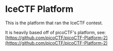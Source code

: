 IceCTF Platform
==============

This is the platform that ran the IceCTF contest.

It is heavily based off of picoCTF's platform, see: [https://github.com/picoCTF/picoCTF-Platform-2](https://github.com/picoCTF/picoCTF-Platform-2)

